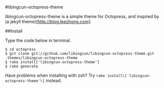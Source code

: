 #libingcun-octopress-theme

libingcun-octopress-theme is a simple theme for Octopress, and inspired by (a jekyll theme)[http://blog.leezhong.com].

##Install

Type the code below in terminal.

    $ cd octopress
    $ git clone git://github.com/libingcun/libingcun-octopress-theme.git .themes/libingcun-octopress-theme
    $ rake install['libingcun-octopress-theme']
    $ rake generate

Have problems when installing with zsh? Try `rake install\['libingcun-octopress-theme'\]` instead.
